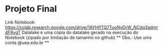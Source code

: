 # Projeto Final
Link Notebook: https://colab.research.google.com/drive/1AYHlfTQ7TuoNyDrW_NCdq3admr4F8ygT
Datalake é uma cópia do datalake gerado na execução do Notebook (zipado por limitação de tamanho no github)
** Obs.: Use uma conta @uea.edu.br **

